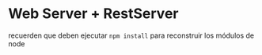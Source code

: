 # Web Server + RestServer

recuerden que deben ejecutar ```npm install``` para reconstruir los módulos de node